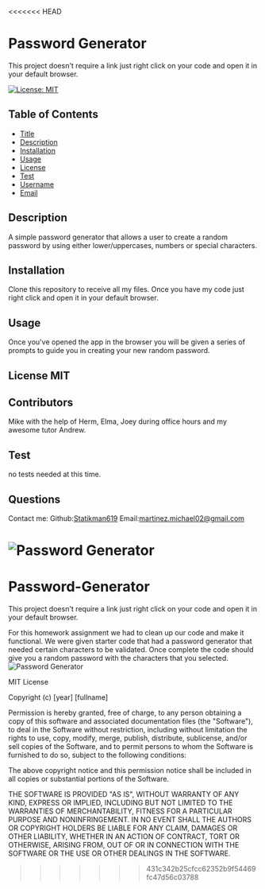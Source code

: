 <<<<<<< HEAD
# Password Generator

This project doesn't require a link just right click on your code and open it in your default browser.

[![License: MIT](https://img.shields.io/badge/License-MIT-yellow.svg)](https://opensource.org/licenses/MIT)

## Table of Contents

- [Title](#Title)
- [Description](#description)
- [Installation](#installation)
- [Usage](#usage)
- [License](#license)
- [Test](#test)
- [Username](#username)
- [Email](#license)

## Description

A simple password generator that allows a user to create a random password by using either lower/uppercases, numbers or special characters.

## Installation

Clone this repository to receive all my files. Once you have my code just right click and open it in your default browser.

## Usage

Once you've opened the app in the browser you will be given a series of prompts to guide you in creating your new random password.

## License MIT

## Contributors

Mike with the help of Herm, Elma, Joey during office hours and my awesome tutor Andrew.

## Test

no tests needed at this time.

## Questions

Contact me:
Github:[Statikman619](https://github.com/Statikman619)
Email:[martinez.michael02@gmail.com](https://github.com/Statikman619)

![Password Generator](https://user-images.githubusercontent.com/73040685/112562875-8d961980-8d95-11eb-8734-83c2105b054d.png)
=======
# Password-Generator

This project doesn't require a link just right click on your code and open it in your default browser.

For this homework assignment we had to clean up our code and make it functional. We were given starter code that had a password generator that needed certain characters to be validated. Once complete the code should give you a random password with the characters that you selected.
![Password Generator](https://user-images.githubusercontent.com/73040685/112562875-8d961980-8d95-11eb-8734-83c2105b054d.png)

MIT License

Copyright (c) [year] [fullname]

Permission is hereby granted, free of charge, to any person obtaining a copy
of this software and associated documentation files (the "Software"), to deal
in the Software without restriction, including without limitation the rights
to use, copy, modify, merge, publish, distribute, sublicense, and/or sell
copies of the Software, and to permit persons to whom the Software is
furnished to do so, subject to the following conditions:

The above copyright notice and this permission notice shall be included in all
copies or substantial portions of the Software.

THE SOFTWARE IS PROVIDED "AS IS", WITHOUT WARRANTY OF ANY KIND, EXPRESS OR
IMPLIED, INCLUDING BUT NOT LIMITED TO THE WARRANTIES OF MERCHANTABILITY,
FITNESS FOR A PARTICULAR PURPOSE AND NONINFRINGEMENT. IN NO EVENT SHALL THE
AUTHORS OR COPYRIGHT HOLDERS BE LIABLE FOR ANY CLAIM, DAMAGES OR OTHER
LIABILITY, WHETHER IN AN ACTION OF CONTRACT, TORT OR OTHERWISE, ARISING FROM,
OUT OF OR IN CONNECTION WITH THE SOFTWARE OR THE USE OR OTHER DEALINGS IN THE
SOFTWARE.
>>>>>>> 431c342b25cfcc62352b9f54469fc47d56c03788
